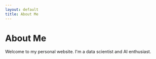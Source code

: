 ```yaml
---
layout: default
title: About Me
---
```

# About Me
Welcome to my personal website. I'm a data scientist and AI enthusiast.
